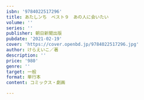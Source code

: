 ```yaml
---
isbn: '9784022517296'
title: あたしンち　ベスト９　あの人に会いたい
volume: ''
series: ''
publisher: 朝日新聞出版
pubdate: '2021-02-19'
cover: 'https://cover.openbd.jp/9784022517296.jpg'
author: けらえいこ／著
description: ''
price: '980'
genre: ''
target: 一般
format: 単行本
content: コミックス・劇画

---
```

